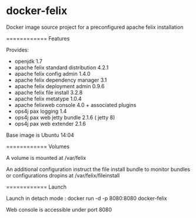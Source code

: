docker-felix
============

Docker image source project for a preconfigured apache felix installation

============
Features

Provides:
- openjdk 1.7
- apache felix standard distribution 4.2.1
- apache felix config admin 1.4.0
- apache felix dependency manager 3.1
- apache felix deployment admin 0.9.6
- apache felix file install 3.2.8
- apache felix metatype 1.0.4
- apache felixweb console 4.0 + associated plugins
- ops4j pax logging 1.4
- ops4j pax web jetty bundle 2.1.6 ( jetty 8)
- ops4j pax web extender  2.1.6

Base image is Ubuntu 14:04

============
Volumes

A volume is mounted at /var/felix

An additional configuration instruct the file install bundle to monitor bundles or configurations dropins at /var/felix/fileinstall

============
Launch

Launch in detach mode : docker run -d -p 8080:8080 docker-felix

Web console is accessible under port 8080
